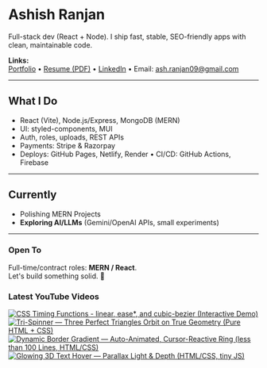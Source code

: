 # Ashish Ranjan

Full-stack dev (React + Node). I ship fast, stable, SEO-friendly apps with clean, maintainable code.

**Links:**  
[Portfolio](https://www.ashishranjan.net) • 
[Resume (PDF)](https://github.com/a2rp/resume/releases/latest/download/Ashish_Ranjan_Resume.pdf) • 
[LinkedIn](https://www.linkedin.com/in/aashishranjan/) • 
Email: ash.ranjan09@gmail.com

---

## What I Do
- React (Vite), Node.js/Express, MongoDB (MERN)
- UI: styled-components, MUI
- Auth, roles, uploads, REST APIs
- Payments: Stripe & Razorpay
- Deploys: GitHub Pages, Netlify, Render • CI/CD: GitHub Actions, Firebase

---

## Currently
- Polishing MERN Projects
- **Exploring AI/LLMs** (Gemini/OpenAI APIs, small experiments)

---

### Open To
Full-time/contract roles: **MERN / React**.  
Let's build something solid. 🚀

### Latest YouTube Videos
<p align="left">

<!-- BEGIN YOUTUBE-CARDS -->
[![CSS Timing Functions - linear, ease*, and cubic-bezier (Interactive Demo)](https://ytcards.demolab.com/?id=DRm6NtyS4v0&title=CSS+Timing+Functions+-+linear%2C+ease%2A%2C+and+cubic-bezier+%28Interactive+Demo%29&lang=en&timestamp=1761033067&background_color=%230d1117&title_color=%23ffffff&stats_color=%23b3b3b3&max_title_lines=2&width=360&border_radius=10 "CSS Timing Functions - linear, ease*, and cubic-bezier (Interactive Demo)")](https://www.youtube.com/shorts/DRm6NtyS4v0)
[![Tri-Spinner — Three Perfect Triangles Orbit on True Geometry (Pure HTML + CSS)](https://ytcards.demolab.com/?id=fc7caF3d3Bw&title=Tri-Spinner+%E2%80%94+Three+Perfect+Triangles+Orbit+on+True+Geometry+%28Pure+HTML+%2B+CSS%29&lang=en&timestamp=1760967467&background_color=%230d1117&title_color=%23ffffff&stats_color=%23b3b3b3&max_title_lines=2&width=360&border_radius=10 "Tri-Spinner — Three Perfect Triangles Orbit on True Geometry (Pure HTML + CSS)")](https://www.youtube.com/shorts/fc7caF3d3Bw)
[![Dynamic Border Gradient — Auto-Animated, Cursor-Reactive Ring (less than 100 Lines, HTML/CSS)](https://ytcards.demolab.com/?id=HaSeiPkQEkw&title=Dynamic+Border+Gradient+%E2%80%94+Auto-Animated%2C+Cursor-Reactive+Ring+%28less+than+100+Lines%2C+HTML%2FCSS%29&lang=en&timestamp=1760964595&background_color=%230d1117&title_color=%23ffffff&stats_color=%23b3b3b3&max_title_lines=2&width=360&border_radius=10 "Dynamic Border Gradient — Auto-Animated, Cursor-Reactive Ring (less than 100 Lines, HTML/CSS)")](https://www.youtube.com/shorts/HaSeiPkQEkw)
[![Glowing 3D Text Hover — Parallax Light & Depth (HTML/CSS, tiny JS)](https://ytcards.demolab.com/?id=CmdTZWRKHbk&title=Glowing+3D+Text+Hover+%E2%80%94+Parallax+Light+%26+Depth+%28HTML%2FCSS%2C+tiny+JS%29&lang=en&timestamp=1760962546&background_color=%230d1117&title_color=%23ffffff&stats_color=%23b3b3b3&max_title_lines=2&width=360&border_radius=10 "Glowing 3D Text Hover — Parallax Light & Depth (HTML/CSS, tiny JS)")](https://www.youtube.com/shorts/CmdTZWRKHbk)
<!-- END YOUTUBE-CARDS -->

</p>
